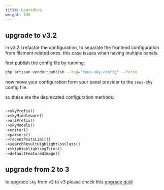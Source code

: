 ```yaml
---
title: Upgrading
weight: 100
---
```


## upgrade to v3.2

in v3.2 I refactor the configuration, to separate the frontend configuration from filament related ones.
this case issues when having multiple panels.

first publish the config file by running:

```bash
php artisan vendor:publish --tag="zeus-sky-config" --force
```

now move your configuration form your panel provider to the `zeus-sky` config file.

so these are the deprecated configuration methods:

```php

->skyPrefix()
->skyMiddleware()
->uriPrefix()
->skyModels()
->editor()
->parsers()
->recentPostsLimit()
->searchResultHighlightCssClass()
->skipHighlightingTerms()
->defaultFeaturedImage()

```

## upgrade from 2 to 3

to upgrade `Sky` from v2 to v3 please check this [upgrade guid](https://larazeus.com/docs/core/v3/upgrade) 
